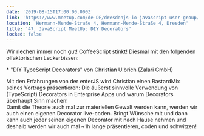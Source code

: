 ```yaml
---
date: '2019-08-15T17:00:00.000Z'
link: 'https://www.meetup.com/de-DE/dresdenjs-io-javascript-user-group/events/wwdfrqyzlblb/'
location: 'Hermann-Mende-Straße 4, Hermann-Mende-Straße 4, Dresden'
title: '47. JavaScript MeetUp: DIY Decorators'
locked: false
---
```

Wir riechen immer noch gut! CoffeeScript stinkt! Diesmal mit den folgenden olfaktorischen Leckerbissen:

\* "DIY TypeScript Decorators" von Christian Ulbrich (Zalari GmbH)

Mit den Erfahrungen von der enterJS wird Christian einen BastardMix seines Vortrags präsentieren: Die äußerst sinnvolle Verwendung von (TypeScript) Decorators in Enterprise Apps und warum Decorators überhaupt Sinn machen!  
Damit die Theorie auch mal zur materiellen Gewalt werden kann, werden wir auch einen eigenen Decorator live-coden. Bringt Wünsche mit und dann kann auch jeder seinen eigenen Decorator mit nach Hause nehmen und deshalb werden wir auch mal \~1h lange präsentieren, coden und schwitzen!
